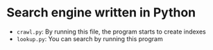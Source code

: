 # Search engine written in Python

- `crawl.py`: By running this file, the program starts to create indexes
- `lookup.py`: You can search by running this program
